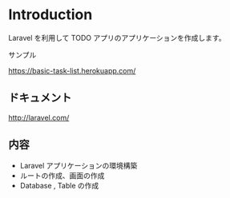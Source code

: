 # Introduction

Laravel を利用して TODO アプリのアプリケーションを作成します。

サンプル 

https://basic-task-list.herokuapp.com/

## ドキュメント

http://laravel.com/

## 内容

- Laravel アプリケーションの環境構築
- ルートの作成、画面の作成
- Database , Table の作成
